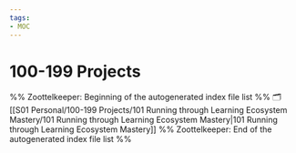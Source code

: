 ```yaml
---
tags: 
- MOC
---
```

# 100-199 Projects



%% Zoottelkeeper: Beginning of the autogenerated index file list  %%
🗂️ [[S01 Personal/100-199 Projects/101 Running through Learning Ecosystem Mastery/101 Running through Learning Ecosystem Mastery|101 Running through Learning Ecosystem Mastery]]
%% Zoottelkeeper: End of the autogenerated index file list  %%

